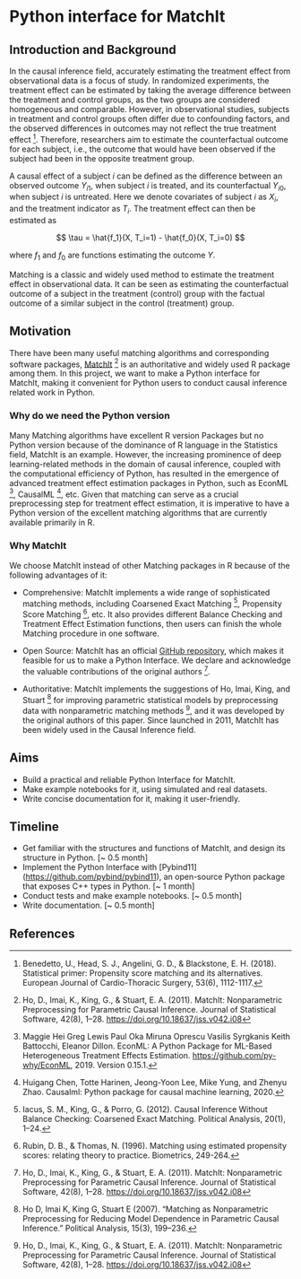 # Python interface for MatchIt

## Introduction and Background

In the causal inference field, accurately estimating the treatment effect from observational data is a focus of study. 
In randomized experiments, the treatment effect can be estimated by taking the average difference between the treatment and control groups, 
as the two groups are considered homogeneous and comparable. 
However, in observational studies, subjects in treatment and control groups often differ due to confounding factors, and the observed differences in outcomes may not reflect the true treatment effect [^Benedetto2018]. 
Therefore, researchers aim to estimate the counterfactual outcome for each subject, i.e., the outcome that would have been observed if the subject had been in the opposite treatment group.

A causal effect of a subject $i$ can be defined as the difference
between an observed outcome $Y_{i1}$, when subject $i$ is treated, and its counterfactual $Y_{i0}$, when subject $i$ is untreated. Here we denote covariates of subject $i$ as $X_i$, and the treatment indicator as $T_i$. The treatment effect can then be estimated as 

$$
\tau = \hat{f_1}(X, T_i=1) - \hat{f_0}(X, T_i=0)
$$

where $f_1$ and $f_0$ are functions estimating the outcome $Y$. 

Matching is a classic and widely used method to estimate the treatment effect in observational data. 
It can be seen as estimating the counterfactual outcome of a subject in the treatment (control) group with the factual outcome of a similar subject in the control (treatment) group. 

## Motivation

There have been many useful matching algorithms and corresponding software packages, [MatchIt](https://kosukeimai.github.io/MatchIt/index.html) [^matchit] is an authoritative and widely used R package among them. In this project,
we want to make a Python interface for MatchIt, making it convenient for Python users to conduct causal inference related work in Python.

### Why do we need the Python version

Many Matching algorithms have excellent R version Packages but no Python version because of the dominance of R language in the Statistics field, MatchIt is an example.
However, the increasing prominence of deep learning-related methods in the domain of causal inference, coupled with the computational efficiency of Python, 
has resulted in the emergence of advanced treatment effect estimation packages in Python, such as EconML [^econml], CausalML [^causalml], etc. 
Given that matching can serve as a crucial preprocessing step for treatment effect estimation, it is imperative to have a Python version of the excellent matching algorithms that are currently available primarily in R.

### Why MatchIt

We choose MatchIt instead of other Matching packages in R because of the following advantages of it:

- Comprehensive: MatchIt implements a wide range of sophisticated matching methods, including Coarsened Exact Matching [^iacus2012], Propensity Score Matching [^rubin1976], etc.
  It also provides different Balance Checking and Treatment Effect Estimation functions, then users can finish the whole Matching procedure in one software.

- Open Source: MatchIt has an official [GitHub repository](https://kosukeimai.github.io/MatchIt/), which makes it feasible for us to make a Python Interface.
  We declare and acknowledge the valuable contributions of the original authors [^matchit].

- Authoritative: MatchIt implements the suggestions of Ho, Imai, King, and Stuart [^ho2007] 
  for improving parametric statistical models by preprocessing data with nonparametric matching methods [^matchit],
  and it was developed by the original authors of this paper. Since launched in 2011, MatchIt has been widely used in the Causal Inference field.

## Aims

- Build a practical and reliable Python Interface for MatchIt.
- Make example notebooks for it, using simulated and real datasets.
- Write concise documentation for it, making it user-friendly.

## Timeline

- Get familiar with the structures and functions of MatchIt, and design its structure in Python. [~ 0.5 month]
- Implement the Python Interface with [Pybind11] (https://github.com/pybind/pybind11), an open-source Python package that exposes C++ types in Python. [~ 1 month]
- Conduct tests and make example notebooks. [~ 0.5 month]
- Write documentation. [~ 0.5 month]



## References

[^Benedetto2018]: Benedetto, U., Head, S. J., Angelini, G. D., & Blackstone, E. H. (2018). Statistical primer: Propensity score matching and its alternatives. European Journal of Cardio-Thoracic Surgery, 53(6), 1112-1117. 

[^causalml]: Huigang Chen, Totte Harinen, Jeong-Yoon Lee, Mike Yung, and Zhenyu Zhao. Causalml: Python package for causal machine learning, 2020.

[^matchit]: Ho, D., Imai, K., King, G., & Stuart, E. A. (2011). MatchIt: Nonparametric Preprocessing for Parametric Causal Inference. Journal of Statistical Software, 42(8), 1–28. https://doi.org/10.18637/jss.v042.i08

[^ho2007]: Ho D, Imai K, King G, Stuart E (2007). “Matching as Nonparametric Preprocessing for Reducing Model Dependence in Parametric Causal Inference.” Political Analysis, 15(3), 199–236.

[^iacus2012]: Iacus, S. M., King, G., & Porro, G. (2012). Causal Inference Without Balance Checking: Coarsened Exact Matching. Political Analysis, 20(1), 1–24. 

[^econml]: Maggie Hei Greg Lewis Paul Oka Miruna Oprescu Vasilis Syrgkanis Keith Battocchi, Eleanor Dillon. EconML: A Python Package for ML-Based Heterogeneous Treatment Effects Estimation. https://github.com/py-why/EconML, 2019. Version 0.15.1.

[^rubin1976]: Rubin, D. B., & Thomas, N. (1996). Matching using estimated propensity scores: relating theory to practice. Biometrics, 249-264.







